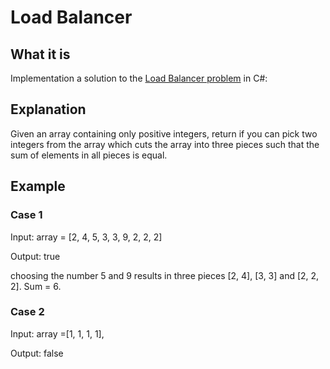 # Load Balancer
## What it is
Implementation a solution to the [Load Balancer problem](https://aonecode.com/amazon-online-assessment-load-balancer) in C#:

## Explanation
Given an array containing only positive integers, return if you can pick two integers from the array which cuts the array into three pieces such that the sum of elements in all pieces is equal.

## Example

### Case 1

Input:  array = [2, 4, 5, 3, 3, 9, 2, 2, 2]

Output: true

choosing the number 5 and 9 results in three pieces [2, 4], [3, 3] and [2, 2, 2]. Sum = 6.

### Case 2

Input:  array =[1, 1, 1, 1],

Output: false
